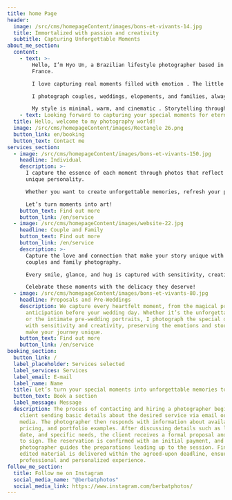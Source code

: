 ```yaml
---
title: home Page
header:
  image: /src/cms/homepageContent/images/bons-et-vivants-14.jpg
  title: Immortalized with passion and creativity
  subtitle: Capturing Unforgettable Moments
about_me_section:
  content:
    - text: >-
        Hello, I’m Hyo Un, a Brazilian lifestyle photographer based in Roscoff,
        France.

        I love capturing real moments filled with emotion . The little looks, the laughter, the quiet in-between.

        I photograph couples, weddings, elopements, and families, always with a focus on natural light and honest connection.

        My style is minimal, warm, and cinematic . Storytelling through simple, beautiful images you’ll treasure forever.
    - text: Looking forward to capturing your special moments for eternity!
  title: Hello, welcome to my photography world!
  image: /src/cms/homepageContent/images/Rectangle 26.png
  button_link: en/booking
  button_text: Contact me
services_section:
  - image: /src/cms/homepageContent/images/bons-et-vivants-150.jpg
    headline: Individual
    description: >-
      I capture the essence of each moment through photos that reflect your
      unique personality.

      Whether you want to create unforgettable memories, refresh your portfolio, or simply capture your best self, I approach every detail with creativity and sensitivity.

      Let’s turn moments into art!
    button_text: Find out more
    button_link: /en/service
  - image: /src/cms/homepageContent/images/website-22.jpg
    headline: Couple and Family
    button_text: Find out more
    button_link: /en/service
    description: >-
      Capture the love and connection that make your story unique with my
      couples and family photography.

      Every smile, glance, and hug is captured with sensitivity, creating timeless memories that reflect the most special bonds in your life.

      Celebrate these moments with the delicacy they deserve!
  - image: /src/cms/homepageContent/images/bons-et-vivants-80.jpg
    headline: Proposals and Pre-Weddings
    description: We capture every heartfelt moment, from the magical proposal to the
      anticipation before your wedding day. Whether it’s the unforgettable “yes”
      or the intimate pre-wedding portraits, I photograph the special details
      with sensitivity and creativity, preserving the emotions and stories that
      make your journey unique.
    button_text: Find out more
    button_link: /en/service
booking_section:
  button_link: /
  label_placeholder: Services selected
  label_services: Services
  label_email: E-mail
  label_name: Name
  title: Let’s turn your special moments into unforgettable memories together!
  button_text: Book a section
  label_message: Message
  description: The process of contacting and hiring a photographer begins with the
    client sending basic details about the desired service via email or social
    media. The photographer then responds with information about availability,
    pricing, and portfolio examples. After discussing details such as location,
    date, and specific needs, the client receives a formal proposal and contract
    to sign. The reservation is confirmed with an initial payment, and the
    photographer guides the preparations leading up to the session. Finally, the
    edited material is delivered within the agreed-upon deadline, ensuring a
    professional and personalized experience.
follow_me_section:
  title: Follow me on Instagram
  social_media_name: "@berbatphotos"
  social_media_link: https://www.instagram.com/berbatphotos/
---
```

